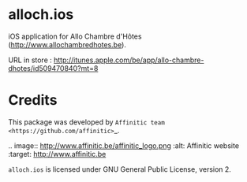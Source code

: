 alloch.ios
==========

iOS application for Allo Chambre d'Hôtes (http://www.allochambredhotes.be).

URL in store : http://itunes.apple.com/be/app/allo-chambre-dhotes/id509470840?mt=8


Credits
=======

This package was developed by `Affinitic team <https://github.com/affinitic>`_.

.. image:: http://www.affinitic.be/affinitic_logo.png
   :alt: Affinitic website
   :target: http://www.affinitic.be

``alloch.ios`` is licensed under GNU General Public License, version 2.
